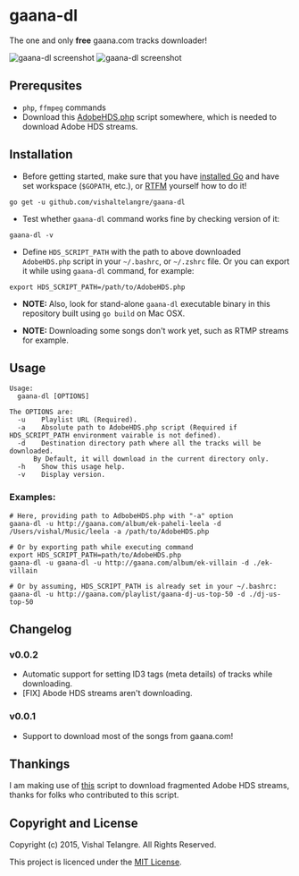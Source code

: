 # gaana-dl

The one and only **free** gaana.com tracks downloader!

![gaana-dl screenshot](https://raw.github.com/vishaltelangre/gaana-dl/master/preview.png)
![gaana-dl screenshot](https://raw.github.com/vishaltelangre/gaana-dl/master/id3_preview.png)

## Prerequsites
- `php`, `ffmpeg` commands
- Download this [AdobeHDS.php](https://github.com/vishaltelangre/gaana-dl/blob/master/vendor-scripts/AdobeHDS.php) script somewhere, which is needed to download Adobe HDS streams.

## Installation

- Before getting started, make sure that you have [installed Go](http://golang.org/doc/install) and have set workspace (`$GOPATH`, etc.), or [RTFM](http://golang.org/doc/code.html) yourself how to do it!

```
go get -u github.com/vishaltelangre/gaana-dl
```

- Test whether `gaana-dl` command works fine by checking version of it:

```
gaana-dl -v
```

- Define `HDS_SCRIPT_PATH` with the path to above downloaded `AdobeHDS.php` script in your `~/.bashrc`, or `~/.zshrc` file. Or you can export it while using `gaana-dl` command, for example:

```
export HDS_SCRIPT_PATH=/path/to/AdobeHDS.php
```

- **NOTE:** Also, look for stand-alone `gaana-dl` executable binary in this repository built using `go build` on Mac OSX.

- **NOTE:** Downloading some songs don't work yet, such as RTMP streams for example.

## Usage

```
Usage:
  gaana-dl [OPTIONS]

The OPTIONS are:
  -u    Playlist URL (Required).
  -a    Absolute path to AdobeHDS.php script (Required if HDS_SCRIPT_PATH environment vairable is not defined).
  -d    Destination directory path where all the tracks will be downloaded.
      By Default, it will download in the current directory only.
  -h    Show this usage help.
  -v    Display version.
```

### Examples:

```
# Here, providing path to AdbobeHDS.php with "-a" option
gaana-dl -u http://gaana.com/album/ek-paheli-leela -d /Users/vishal/Music/leela -a /path/to/AdobeHDS.php

# Or by exporting path while executing command
export HDS_SCRIPT_PATH=path/to/AdobeHDS.php
gaana-dl -u gaana-dl -u http://gaana.com/album/ek-villain -d ./ek-villain

# Or by assuming, HDS_SCRIPT_PATH is already set in your ~/.bashrc:
gaana-dl -u http://gaana.com/playlist/gaana-dj-us-top-50 -d ./dj-us-top-50
 ```

## Changelog

### __v0.0.2__
- Automatic support for setting ID3 tags (meta details) of tracks while downloading.
- [FIX] Abode HDS streams aren't downloading.

### __v0.0.1__
- Support to download most of the songs from gaana.com!


## Thankings

I am making use of [this](https://github.com/K-S-V/Scripts/blob/master/AdobeHDS.php) script to download fragmented Adobe HDS streams, thanks for folks who contributed to this script.

## Copyright and License

Copyright (c) 2015, Vishal Telangre. All Rights Reserved.

This project is licenced under the [MIT License](LICENSE.md).